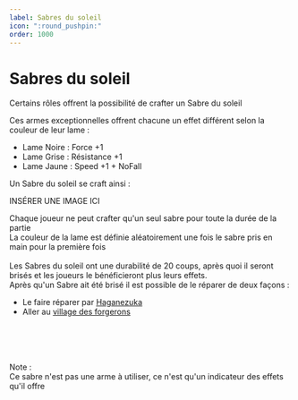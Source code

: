 ```yaml
---
label: Sabres du soleil
icon: ":round_pushpin:"
order: 1000
---
```


# Sabres du soleil


Certains rôles offrent la possibilité de crafter un Sabre du soleil

Ces armes exceptionnelles offrent chacune un effet différent selon la couleur de leur lame :
- Lame Noire : Force +1
- Lame Grise : Résistance +1
- Lame Jaune : Speed +1 + NoFall


Un Sabre du soleil se craft ainsi :

INSÉRER UNE IMAGE ICI

Chaque joueur ne peut crafter qu'un seul sabre pour toute la durée de la partie <br>
La couleur de la lame est définie aléatoirement une fois le sabre pris en main pour la première fois <br>
<br>
Les Sabres du soleil ont une durabilité de 20 coups, après quoi il seront brisés et les joueurs le bénéficieront plus leurs effets. <br>
Après qu'un Sabre ait été brisé il est possible de le réparer de deux façons :
- Le faire réparer par [Haganezuka](../roles/slayer/haganezuka)
- Aller au [village des forgerons](./village)
<br>
<br>
<br>
<br>
Note : <br>
Ce sabre n'est pas une arme à utiliser, ce n'est qu'un indicateur des effets qu'il offre
